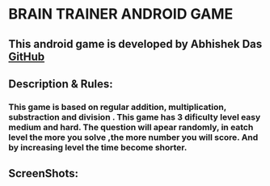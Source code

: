 # BRAIN TRAINER ANDROID GAME
 
## This android game is developed by Abhishek Das [GitHub](https://github.com/avioXD)

## Description & Rules: 
### This game is based on regular addition, multiplication, substraction and division . This game has 3 dificulty level easy medium and hard. The question will apear randomly, in eatch level the more you solve ,the more number you will score. And by increasing level the time become shorter.


## ScreenShots: 


